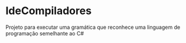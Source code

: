 # IdeCompiladores

Projeto para executar uma gramática que reconhece uma linguagem de programação semelhante ao C#
